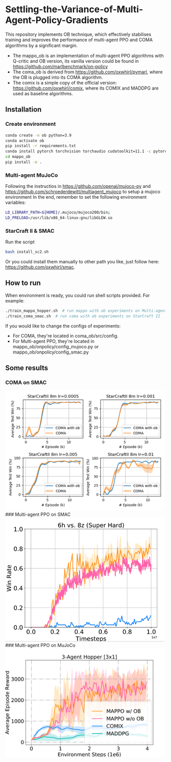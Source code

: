# Settling-the-Variance-of-Multi-Agent-Policy-Gradients
This repository implements OB technique, which effectively stabilises training and improves the performance of multi-agent PPO and COMA algorithms by a signiﬁcant margin.
* The mappo_ob is an implementation of multi-agent PPO algorithms with Q-critic and OB version, its vanilla version could be found in https://github.com/marlbenchmark/on-policy
* The coma_ob is derived from https://github.com/oxwhirl/pymarl, where the OB is plugged into its COMA algorithm.
* The comix is a simple copy of the official version: https://github.com/oxwhirl/comix, where its COMIX and MADDPG are used as baseline algorithms.

## Installation
### Create environment
``` Bash
conda create -n ob python=3.9
conda activate ob
pip install -r requirements.txt
conda install pytorch torchvision torchaudio cudatoolkit=11.1 -c pytorch -c nvidia
cd mappo_ob
pip install -e .
```

### Multi-agent MuJoCo
Following the instructios in https://github.com/openai/mujoco-py and https://github.com/schroederdewitt/multiagent_mujoco to setup a mujoco environment In the end, remember to set the following environment variables:
``` Bash
LD_LIBRARY_PATH=${HOME}/.mujoco/mujoco200/bin;
LD_PRELOAD=/usr/lib/x86_64-linux-gnu/libGLEW.so
```
### StarCraft II & SMAC
Run the script
``` Bash
bash install_sc2.sh
```
Or you could install them manually to other path you like, just follow here: https://github.com/oxwhirl/smac.

## How to run
When environment is ready, you could run shell scripts provided. For example:
``` Bash
./train_mappo_hopper.sh  # run mappo with ob experiments on Multi-agent MuJoCo
./train_coma_smac.sh  # run coma with ob experiments on StarCraft II
```
If you would like to change the configs of experiments:
* For COMA, they're located in coma_ob/src/config.
* For Multi-agent PPO, they're located in mappo_ob/onpolicy/config_mujoco.py or mappo_ob/onpolicy/config_smac.py

## Some results
### COMA on SMAC
<img src="results/8m.png" width="500" >
### Multi-agent PPO on SMAC
<img src="results/6h8z.png" width="500" >
### Multi-agent PPO on MuJoCo
<img src="results/hopper.png" width="500" >


